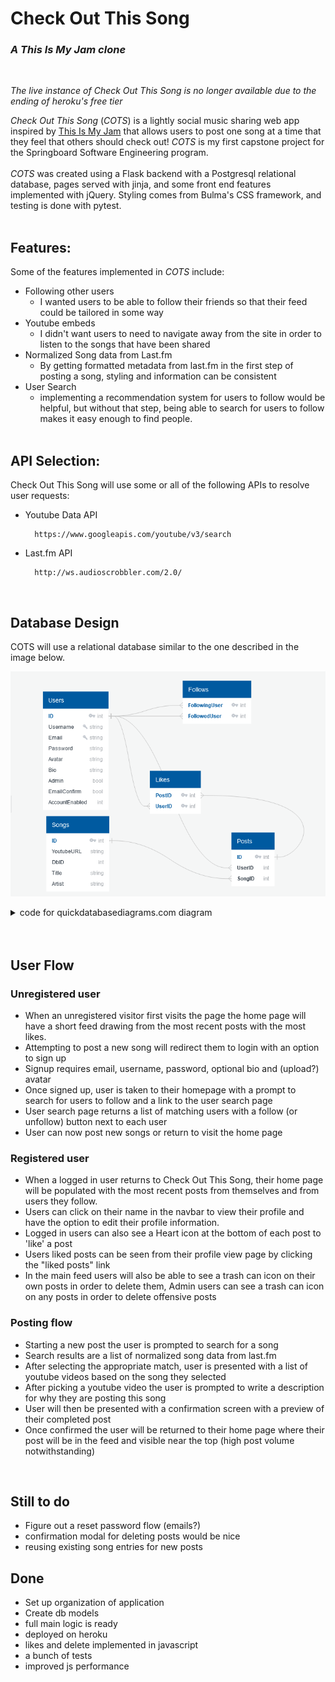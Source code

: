 # Check Out This Song
### *A This Is My Jam clone*
<br>

*The live instance of Check Out This Song is no longer available due to the
ending of heroku's free tier*
<br>

*Check Out This Song* (*COTS*) is a lightly social music sharing web app inspired by [This Is My Jam](https://www.thisismyjam.com/) that allows users to post one song at a time that they feel that others should check out! *COTS* is my first capstone project for the Springboard Software Engineering program.
<br><br>
*COTS* was created using a Flask backend with a Postgresql relational database, pages served with jinja, and some front end features implemented with jQuery. Styling comes from Bulma's CSS framework, and testing is done with pytest.
<br><br>

## Features:
Some of the features implemented in *COTS* include:

* Following other users
  * I wanted users to be able to follow their friends so that their feed could be tailored in some way
* Youtube embeds
  * I didn't want users to need to navigate away from the site in order to listen to the songs that have been shared
* Normalized Song data from Last.fm
  * By getting formatted metadata from last.fm in the first step of posting a song, styling and information can be consistent
* User Search
  * implementing a recommendation system for users to follow would be helpful, but without that step, being able to search for users to follow makes it easy enough to find people.
<br><br>

## API Selection:
Check Out This Song will use some or all of the following APIs to resolve user requests:

* Youtube Data API

        https://www.googleapis.com/youtube/v3/search

* Last.fm API

        http://ws.audioscrobbler.com/2.0/
<br>

## Database Design
COTS will use a relational database similar to the one described in the image below.

![COTS database diagram](resources/COTS_database_diagram.png)

<details>
<summary>code for quickdatabasediagrams.com diagram</summary>

    Users
    -
    ID PK int
    Username string UNIQUE
    Email string UNIQUE
    Password string
    Avatar string
    Bio string
    Admin boolean
    EmailConfirm bool
    AccountEnabled bool

    Posts
    -
    ID PK int
    UserID int FK >- Users.ID
    SongID int FK >- Songs.ID

    Songs
    -
    ID PK int
    YoutubeURL string
    DbID int
    Title string
    Artist string

    Likes
    -
    PostID int PK FK >- Posts.ID
    UserID inf PK FK >- Users.ID

    Follows
    -
    FollowingUser int PK FK >- Users.ID
    FollowedUser int PK FK >- Users.ID
</details>
<br><br>

## User Flow

### Unregistered user

* When an unregistered visitor first visits the page the home page will have a short feed drawing from the most recent posts with the most likes.
* Attempting to post a new song will redirect them to login with an option to sign up
* Signup requires email, username, password, optional bio and (upload?) avatar
* Once signed up, user is taken to their homepage with a prompt to search for users to follow and a link to the user search page
* User search page returns a list of matching users with a follow (or unfollow) button next to each user
* User can now post new songs or return to visit the home page

### Registered user

* When a logged in user returns to Check Out This Song, their home page will be populated with the most recent posts from themselves and from users they follow.
* Users can click on their name in the navbar to view their profile and have the option to edit their profile information.
* Logged in users can also see a Heart icon at the bottom of each post to 'like' a post
* Users liked posts can be seen from their profile view page by clicking the "liked posts" link
* In the main feed users will also be able to see a trash can icon on their own posts in order to delete them, Admin users can see a trash can icon on any posts in order to delete offensive posts

### Posting flow

* Starting a new post the user is prompted to search for a song
* Search results are a list of normalized song data from last.fm
* After selecting the appropriate match, user is presented with a list of youtube videos based on the song they selected
* After picking a youtube video the user is prompted to write a description for why they are posting this song
* User will then be presented with a confirmation screen with a preview of their completed post
* Once confirmed the user will be returned to their home page where their post will be in the feed and visible near the top (high post volume notwithstanding)

<br>

## Still to do

* Figure out a reset password flow (emails?)
* confirmation modal for deleting posts would be nice
* reusing existing song entries for new posts


## Done

* Set up organization of application
* Create db models
* full main logic is ready
* deployed on heroku
* likes and delete implemented in javascript
* a bunch of tests
* improved js performance
